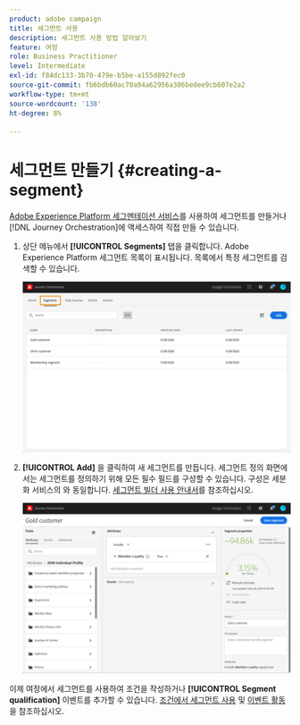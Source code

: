 ```yaml
---
product: adobe campaign
title: 세그먼트 사용
description: 세그먼트 사용 방법 알아보기
feature: 여정
role: Business Practitioner
level: Intermediate
exl-id: f84dc133-3b70-479e-b5be-a155d892fec0
source-git-commit: fb6bdb60ac70a94a62956a306bedee9cb607e2a2
workflow-type: tm+mt
source-wordcount: '138'
ht-degree: 8%

---
```


# 세그먼트 만들기 {#creating-a-segment}

[Adobe Experience Platform 세그멘테이션 서비스](https://experienceleague.adobe.com/docs/experience-platform/segmentation/home.html)를 사용하여 세그먼트를 만들거나 [!DNL Journey Orchestration]에 액세스하여 직접 만들 수 있습니다.

1. 상단 메뉴에서 **[!UICONTROL Segments]** 탭을 클릭합니다. Adobe Experience Platform 세그먼트 목록이 표시됩니다. 목록에서 특정 세그먼트를 검색할 수 있습니다.

   ![](../assets/segment1.png)

1. **[!UICONTROL Add]** 을 클릭하여 새 세그먼트를 만듭니다. 세그먼트 정의 화면에서는 세그먼트를 정의하기 위해 모든 필수 필드를 구성할 수 있습니다. 구성은 세분화 서비스의 와 동일합니다. [세그먼트 빌더 사용 안내서](https://experienceleague.adobe.com/docs/experience-platform/segmentation/ui/overview.html)를 참조하십시오.

   ![](../assets/segment2.png)

이제 여정에서 세그먼트를 사용하여 조건을 작성하거나 **[!UICONTROL Segment qualification]** 이벤트를 추가할 수 있습니다. [조건에서 세그먼트 사용](../segment/using-a-segment.md) 및 [이벤트 활동](../building-journeys/segment-qualification-events.md)을 참조하십시오.
